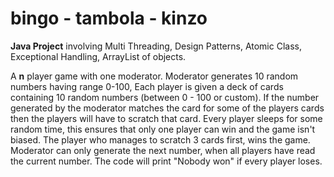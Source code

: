 # bingo - tambola - kinzo

**Java Project** involving Multi Threading, Design Patterns, Atomic Class, Exceptional Handling, ArrayList of objects.



A **n** player game with one moderator. Moderator generates 10 random numbers having range 0-100,  Each player is given a deck of cards containing 10 random numbers (between 0 - 100 or custom). If the number generated by the moderator matches the card for some of the players cards then the players will have to scratch that card. Every player sleeps for some random time, this ensures that only one player can win and the game isn't biased. The player who manages to scratch 3 cards first, wins the game. Moderator can only generate the next number, when all players have read the current number.  The code will print "Nobody won" if every player loses. 

